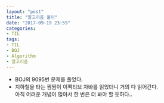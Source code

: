 ```yaml
---
layout: "post"
title: "알고리즘 풀이"
date: "2017-09-19 23:59"
categories:
- TIL
tags:
- TIL
- BOJ
- Algorithm
- 알고리즘
---
```


- BOJ의 9095번 문제를 풀었다. <br/>
- 지하철을 타는 짬짬이 이펙티브 자바를 읽었더니 거의 다 읽어간다. <br/>
아직 어려운 개념이 많아서 한 번은 더 봐야 할 듯하다..
